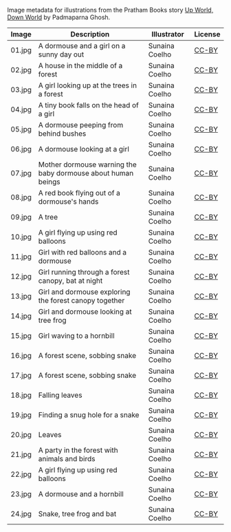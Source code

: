 Image metadata for illustrations from the Pratham Books story [Up World, Down World](https://storyweaver.org.in/stories/4991-up-world-down-world) by Padmaparna Ghosh.

Image | Description | Illustrator | License
----- | ----------- | ----------- | -------
01.jpg | A dormouse and a girl on a sunny day out | Sunaina Coelho | [CC-BY](https://creativecommons.org/licenses/by/4.0/)
02.jpg | A house in the middle of a forest | Sunaina Coelho | [CC-BY](https://creativecommons.org/licenses/by/4.0/)
03.jpg | A girl looking up at the trees in a forest | Sunaina Coelho | [CC-BY](https://creativecommons.org/licenses/by/4.0/)
04.jpg | A tiny book falls on the head of a girl | Sunaina Coelho | [CC-BY](https://creativecommons.org/licenses/by/4.0/)
05.jpg | A dormouse peeping from behind bushes | Sunaina Coelho | [CC-BY](https://creativecommons.org/licenses/by/4.0/)
06.jpg | A dormouse looking at a girl | Sunaina Coelho | [CC-BY](https://creativecommons.org/licenses/by/4.0/)
07.jpg | Mother dormouse warning the baby dormouse about human beings | Sunaina Coelho | [CC-BY](https://creativecommons.org/licenses/by/4.0/)
08.jpg | A red book flying out of a dormouse's hands | Sunaina Coelho | [CC-BY](https://creativecommons.org/licenses/by/4.0/)
09.jpg | A tree  | Sunaina Coelho | [CC-BY](https://creativecommons.org/licenses/by/4.0/)
10.jpg | A girl flying up using red balloons  | Sunaina Coelho | [CC-BY](https://creativecommons.org/licenses/by/4.0/)
11.jpg | Girl with red balloons and a dormouse | Sunaina Coelho | [CC-BY](https://creativecommons.org/licenses/by/4.0/)
12.jpg | Girl running through a forest canopy, bat at night | Sunaina Coelho | [CC-BY](https://creativecommons.org/licenses/by/4.0/)
13.jpg | Girl and dormouse exploring the forest canopy together | Sunaina Coelho | [CC-BY](https://creativecommons.org/licenses/by/4.0/)
14.jpg | Girl and dormouse looking at tree frog | Sunaina Coelho | [CC-BY](https://creativecommons.org/licenses/by/4.0/)
15.jpg | Girl waving to a hornbill | Sunaina Coelho | [CC-BY](https://creativecommons.org/licenses/by/4.0/)
16.jpg | A forest scene, sobbing snake | Sunaina Coelho | [CC-BY](https://creativecommons.org/licenses/by/4.0/)
17.jpg | A forest scene, sobbing snake | Sunaina Coelho | [CC-BY](https://creativecommons.org/licenses/by/4.0/)
18.jpg | Falling leaves | Sunaina Coelho | [CC-BY](https://creativecommons.org/licenses/by/4.0/)
19.jpg | Finding a snug hole for a snake | Sunaina Coelho | [CC-BY](https://creativecommons.org/licenses/by/4.0/)
20.jpg | Leaves | Sunaina Coelho | [CC-BY](https://creativecommons.org/licenses/by/4.0/)
21.jpg | A party in the forest with animals and birds | Sunaina Coelho | [CC-BY](https://creativecommons.org/licenses/by/4.0/)
22.jpg | A girl flying up using red balloons  | Sunaina Coelho | [CC-BY](https://creativecommons.org/licenses/by/4.0/)
23.jpg | A dormouse and a hornbill | Sunaina Coelho | [CC-BY](https://creativecommons.org/licenses/by/4.0/)
24.jpg | Snake, tree frog and bat | Sunaina Coelho | [CC-BY](https://creativecommons.org/licenses/by/4.0/)
